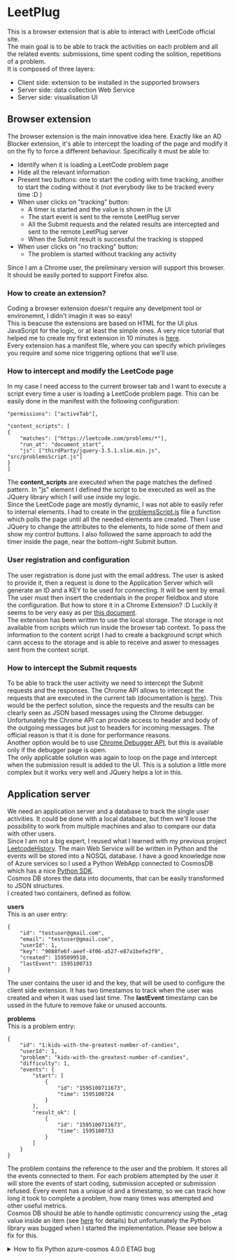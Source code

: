 # LeetPlug
This is a browser extension that is able to interact with LeetCode official site.  
The main goal is to be able to track the activities on each problem and all the related events: submissions, time spent coding the solition, repetitions of a problem.  
It is composed of three layers:
- Client side: extension to be installed in the supported browsers
- Server side: data collection Web Service
- Server side: visualisation UI

## Browser extension
The browser extension is the main innovative idea here. Exactly like an AD Blocker extension, it's able to intercept the loading of the page and modify it on the fly to force a different behaviour. Specifically it must be able to:
- Identify when it is loading a LeetCode problem page
- Hide all the relevant information
- Present two buttons: one to start the coding with time tracking, another to start the coding without it (not everybody like to be tracked every time :D )
- When user clicks on "tracking" button:
  - A timer is started and the value is shown in the UI
  - The start event is sent to the remote LeetPlug server
  - All the Submit requests and the related results are intercepted and sent to the remote LeetPlug server
  - When the Submit result is successful the tracking is stopped
- When user clicks on "no tracking" button:
  - The problem is started without tracking any activity

Since I am a Chrome user, the preliminary version will support this browser. It should be easily ported to support Firefox also.

### How to create an extension?
Coding a browser extension doesn't require any develpment tool or environemnt, I didn't imagin it was so easy!  
This is beacuse the extensions are based on HTML for the UI plus JavaScript for the logic, or at least the simple ones. A very nice tutorial that helped me to create my first extension in 10 minutes is [here](https://www.sitepoint.com/create-chrome-extension-10-minutes-flat/).  
Every extension has a manifest file, where you can specify which privileges you require and some nice triggering options that we'll use.

### How to intercept and modify the LeetCode page
In my case I need access to the current browser tab and I want to execute a script every time a user is loading a LeetCode problem page. This can be easily done in the manifest with the following configuration:
```
"permissions": ["activeTab"],

"content_scripts": [
{
    "matches": ["https://leetcode.com/problems/*"],
    "run_at": "document_start",
    "js": ["thirdParty/jquery-3.5.1.slim.min.js", "src/problemsScript.js"]
}
]
```
The **content_scripts** are executed when the page matches the defined pattern. In "js" element I defined the script to be executed as well as the JQuery library which I will use inside my logic.  
Since the LeetCode page are mostly dynamic, I was not able to easily refer to internal elements. I had to create in the [problemsScript.js](src/problemsScript.js) file a function which polls the page until all the needed elements are created. Then I use JQuery to change the attributes to the elements, to hide some of them and show my control buttons. I also followed the same approach to add the timer inside the page, near the bottom-right Submit button.  

### User registration and configuration
The user registration is done just with the email address. The user is asked to provide it, then a request is done to the Application Server which will generate an ID and a KEY to be used for connecting. It will be sent by email.  
The user must then insert the credentials in the proper fieldbox and store the configuration. But how to store it in a Chrome Extension? :D Luckily it seems to be very easy as per [this document](https://developer.chrome.com/extensions/storage).  
The extension has been written to use the local storage. The storage is not available from scripts which run inside the browser tab context. To pass the information to the content script I had to create a background script which cann access to the storage and is able to receive and aswer to messages sent from the context script.

### How to intercept the Submit requests
To be able to track the user activity we need to intercept the Submit requests and the responses. The Chrome API allows to intercept the requests that are executed in the current tab (documentation is [here](https://developer.chrome.com/extensions/webRequest)). This would be the perfect solution, since the requests and the results can be clearly seen as JSON based messages using the Chrome debugger.  
Unfortunately the Chrome API can provide access to header and body of the outgoing messages but just to headers for incoming messages. The official reason is that it is done for performance reasons.  
Another option would be to use [Chrome Debugger API](https://developer.chrome.com/extensions/debugger), but this is available only if the debugger page is open.  
The only applicable solution was again to loop on the page and intercept when the submission result is added to the UI. This is a solution a little more complex but it works very well and JQuery helps a lot in this. 

## Application server
We need an application server and a database to track the single user activities. It could be done with a local database, but then we'll loose the possibility to work from multiple machines and also to compare our data with other users.  
Since I am not a big expert, I reused what I learned with my previous project [LeetcodeHistory](https://github.com/LorenzoBe/LeetcodeHistory). The main Web Service will be written in Python and the events will be stored into a NOSQL database. I have a good knowledge now of Azure services so I used a Python WebApp connected to CosmosDB which has a nice [Python SDK](https://pypi.org/project/azure-cosmos/4.0.0/).  
Cosmos DB stores the data into documents, that can be easily transformed to JSON structures.  
I created two containers, defined as follow.

**users**  
This is an user entry:
```
{
    "id": "testuser@gmail.com",
    "email": "testuser@gmail.com",
    "userId": 1,
    "key": "9088fe6f-aeef-4f06-a527-e87a1befe2f9",
    "created": 1595099510,
    "lastEvent": 1595100733
}
```
The user contains the user id and the key, that will be used to configure the client side extension. It has two timestamos to track when the user was created and when it was used last time. The **lastEvent** timestamp can be ussed in the future to remove fake or unused accounts.

**problems**  
This is a problem entry:
```
{
    "id": "1:kids-with-the-greatest-number-of-candies",
    "userId": 1,
    "problem": "kids-with-the-greatest-number-of-candies",
    "difficulty": 1,
    "events": {
        "start": [
            {
                "id": "1595100711673",
                "time": 1595100724
            }
        ],
        "result_ok": [
            {
                "id": "1595100711673",
                "time": 1595100733
            }
        ]
    }
}
```
The problem contains the reference to the user and the problem. It stores all the events connected to them. For each problem attempted by the user it will store the events of start coding, submission accepted or submission refused. Every event has a unique id and a timestamp, so we can track how long it took to complete a problem, how many times was attempted and other useful metrics.  
Cosmos DB should be able to handle optimistic concurrency using the _etag value inside an item (see [here](https://docs.microsoft.com/en-us/azure/cosmos-db/database-transactions-optimistic-concurrency) for details) but unfortunately the Python library was bugged when I started the implementation. Please see below a fix for this.
<details>
<summary>How to fix Python azure-cosmos 4.0.0 ETAG bug</summary>
<p>
Unfortunately the version 4.0.0 of ezure-cosmos is bugged.  
The bug has been already solved and merged in the master [github](https://github.com/Azure/azure-sdk-for-python/pull/11792/commits/945648d26d2a077fa6544fe85648b58b5f9cedf9). The core change is in the "container.py" file:  


```python
result = self.client_connection.UpsertItem(
    database_or_container_link=self.container_link,
    document=body,
    options=request_options,
    **kwargs
)
```

</p>
</details>
